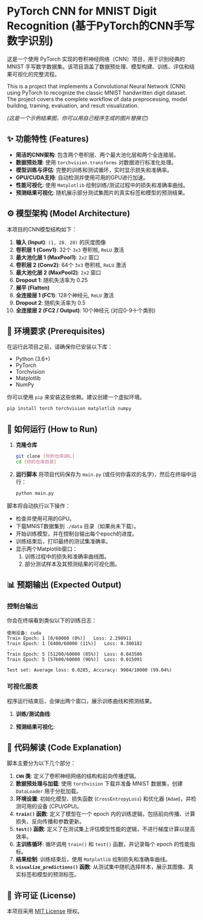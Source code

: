 # PyTorch CNN for MNIST Digit Recognition (基于PyTorch的CNN手写数字识别)

这是一个使用 PyTorch 实现的卷积神经网络（CNN）项目，用于识别经典的 MNIST 手写数字数据集。该项目涵盖了数据预处理、模型构建、训练、评估和结果可视化的完整流程。

This is a project that implements a Convolutional Neural Network (CNN) using PyTorch to recognize the classic MNIST handwritten digit dataset. The project covers the complete workflow of data preprocessing, model building, training, evaluation, and result visualization.


*(这是一个示例结果图，你可以用自己程序生成的图片替换它)*

## ✨ 功能特性 (Features)

- **简洁的CNN架构**: 包含两个卷积层、两个最大池化层和两个全连接层。
- **数据预处理**: 使用 `torchvision.transforms` 对数据进行标准化处理。
- **模型训练与评估**: 完整的训练和测试循环，实时显示损失和准确率。
- **GPU/CUDA支持**: 自动检测并使用可用的GPU进行加速。
- **性能可视化**: 使用 `Matplotlib` 绘制训练/测试过程中的损失和准确率曲线。
- **预测结果可视化**: 随机展示部分测试集图片的真实标签和模型的预测结果。

## ⚙️ 模型架构 (Model Architecture)

本项目的CNN模型结构如下：

1.  **输入 (Input)**: `(1, 28, 28)` 的灰度图像
2.  **卷积层 1 (Conv1)**: 32个 `3x3` 卷积核, `ReLU` 激活
3.  **最大池化层 1 (MaxPool1)**: `2x2` 窗口
4.  **卷积层 2 (Conv2)**: 64个 `3x3` 卷积核, `ReLU` 激活
5.  **最大池化层 2 (MaxPool2)**: `2x2` 窗口
6.  **Dropout 1**: 随机失活率为 0.25
7.  **展平 (Flatten)**
8.  **全连接层 1 (FC1)**: 128个神经元, `ReLU` 激活
9.  **Dropout 2**: 随机失活率为 0.5
10. **全连接层 2 (FC2 / Output)**: 10个神经元 (对应0-9十个类别)

## 🚀 环境要求 (Prerequisites)

在运行此项目之前，请确保你已安装以下库：

- Python (3.6+)
- PyTorch
- Torchvision
- Matplotlib
- NumPy

你可以使用 `pip` 来安装这些依赖。建议创建一个虚拟环境。

```bash
pip install torch torchvision matplotlib numpy
```

## 🏃 如何运行 (How to Run)

1.  **克隆仓库**
    ```bash
    git clone [你的仓库URL]
    cd [你的仓库目录]
    ```

2.  **运行脚本**
    将项目代码保存为 `main.py` (或任何你喜欢的名字)，然后在终端中运行：
    ```bash
    python main.py
    ```

脚本将自动执行以下操作：
- 检查并使用可用的GPU。
- 下载MNIST数据集到 `./data` 目录（如果尚未下载）。
- 开始训练模型，并在控制台输出每个epoch的进度。
- 训练结束后，打印最终的测试集准确率。
- 显示两个Matplotlib窗口：
  1.  训练过程中的损失和准确率曲线图。
  2.  部分测试样本及其预测结果的可视化图。

## 📊 预期输出 (Expected Output)

### 控制台输出
你会在终端看到类似以下的训练日志：

```
使用设备: cuda
Train Epoch: 1 [0/60000 (0%)]	Loss: 2.298911
Train Epoch: 1 [6400/60000 (11%)]	Loss: 0.380182
...
Train Epoch: 5 [51200/60000 (85%)]	Loss: 0.043586
Train Epoch: 5 [57600/60000 (96%)]	Loss: 0.015091

Test set: Average loss: 0.0285, Accuracy: 9904/10000 (99.04%)
```

### 可视化图表
程序运行结束后，会弹出两个窗口，展示训练曲线和预测结果。

1.  **训练/测试曲线**:
    

2.  **预测结果可视化**:
    

## 📄 代码解读 (Code Explanation)

脚本主要分为以下几个部分：

1.  **`CNN` 类**: 定义了卷积神经网络的结构和前向传播逻辑。
2.  **数据预处理与加载**: 使用 `torchvision` 下载并准备 MNIST 数据集，创建 `DataLoader` 用于分批加载。
3.  **环境设置**: 初始化模型、损失函数 (`CrossEntropyLoss`) 和优化器 (`Adam`)，并检测可用的设备 (CPU/GPU)。
4.  **`train()` 函数**: 定义了模型在一个 epoch 内的训练逻辑，包括前向传播、计算损失、反向传播和参数更新。
5.  **`test()` 函数**: 定义了在测试集上评估模型性能的逻辑，不进行梯度计算以提高效率。
6.  **主训练循环**: 循环调用 `train()` 和 `test()` 函数，并记录每个 epoch 的性能指标。
7.  **结果绘制**: 训练结束后，使用 `Matplotlib` 绘制损失和准确率曲线。
8.  **`visualize_predictions()` 函数**: 从测试集中随机选择样本，展示其图像、真实标签和模型的预测标签。

## 📜 许可证 (License)

本项目采用 [MIT License](LICENSE) 授权。
